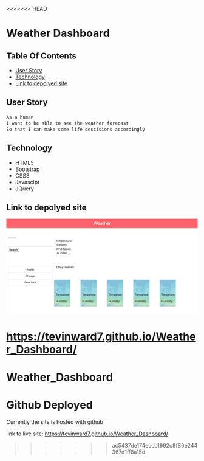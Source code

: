 <<<<<<< HEAD
# Weather Dashboard


## Table Of Contents
- [User Story](#User-Story)
- [Technology](#Technology)
- [Link to depolyed site](#Link-to-depolyed-site)

## User Story
```
As a human
I want to be able to see the weather forecast
So that I can make some life descisions accordingly
```

## Technology
* HTML5
* Bootstrap
* CSS3
* Javascipt
* JQuery

## Link to depolyed site
![picture](/images/ss.png)

https://tevinward7.github.io/Weather_Dashboard/
=======
# Weather_Dashboard

# Github Deployed
Currently the site is hosted with github

link to live site: https://tevinward7.github.io/Weather_Dashboard/
>>>>>>> ac5437de174eccb1992c8f80e244367d1ff8a15d
